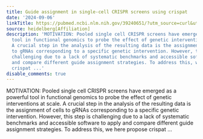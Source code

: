 ```yaml
---
title: Guide assignment in single-cell CRISPR screens using crispat
date: '2024-09-06'
linkTitle: https://pubmed.ncbi.nlm.nih.gov/39240651/?utm_source=curl&utm_medium=rss&utm_campaign=pubmed-2&utm_content=1FakS-2QOkCT8HsMOQP1bCRQ4YzyumYOmxmF0moLsQ3dFB1E9V&fc=20220326224207&ff=20240907181837&v=2.18.0.post9+e462414
source: heidelberg[Affiliation]
description: 'MOTIVATION: Pooled single cell CRISPR screens have emerged as a powerful
  tool in functional genomics to probe the effect of genetic interventions at scale.
  A crucial step in the analysis of the resulting data is the assignment of cells
  to gRNAs corresponding to a specific genetic intervention. However, this step is
  challenging due to a lack of systematic benchmarks and accessible software to apply
  and compare different guide assignment strategies. To address this, we here propose
  crispat ...'
disable_comments: true
---
```

MOTIVATION: Pooled single cell CRISPR screens have emerged as a powerful tool in functional genomics to probe the effect of genetic interventions at scale. A crucial step in the analysis of the resulting data is the assignment of cells to gRNAs corresponding to a specific genetic intervention. However, this step is challenging due to a lack of systematic benchmarks and accessible software to apply and compare different guide assignment strategies. To address this, we here propose crispat ...